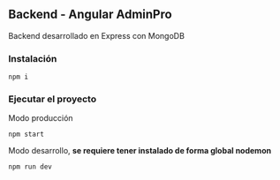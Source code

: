 ## Backend - Angular AdminPro
Backend desarrollado en Express con MongoDB

### Instalación
```
npm i
```

### Ejecutar el proyecto

Modo producción
```
npm start

```

Modo desarrollo, **se requiere tener instalado de forma global nodemon**
```
npm run dev

```
